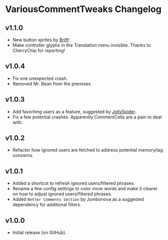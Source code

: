 # VariousCommentTweaks Changelog
## v1.1.0
- New button sprites by [Brift](https://twitter.com/BriftXD)!
- Make controller glyphs in the Translation menu invisible. Thanks to CherryChip for reporting!
## v1.0.4
- Fix one unexpected crash.
- Removed Mr. Bean from the premises.
## v1.0.3
- Add <cl>favoriting users</c> as a feature, <cl>suggested by [JollySpider](https://www.youtube.com/@JollySpider/)</c>.
- Fix a few potential crashes. Apparently CommentCells are a pain to deal with.
## v1.0.2
- Refactor how ignored users are fetched to address potential memory/lag concerns.
## v1.0.1
- Added a shortcut to refresh ignored users/filtered phrases.
- Rename a few config settings to color more words and make it clearer on how to adjust ignored users/filtered phrases.
- Added `Better Comments Section` by Jumbonova as a <co>suggested</c> dependency for additional filters.
## v1.0.0
- Initial release (on GitHub).